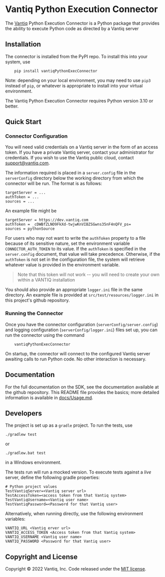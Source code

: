 
# Vantiq Python Execution Connector

The [Vantiq](http://www.vantiq.com) Python Execution Connector is a Python package that provides the ability 
to execute Python code as directed by a Vantiq server

## Installation

The connector is installed from the PyPI repo.  To install this into your system,
use
```commandline
    pip install vantiqPythonExecConnector
```

Note: depending on your local environment, you may need to use `pip3`
instead of `pip`, or whatever is appropriate to install into your
virtual environment.

The Vantiq Python Execution Connector requires Python version 3.10 or better.

## Quick Start

### Connector Configuration

You will need valid credentials on a Vantiq server in the form of an
access token.  If you have a private Vantiq server,
contact your administrator for credentials.  If you wish to use the
Vantiq public cloud, contact [support@vantiq.com](mailto:support@vantiq.com).

The information required is placed in a `server.config` file in the `serverConfig` directory below the working directory from which the connector will be run. The format is as follows:

```
targetServer = ...
authToken = ...
sources = ...
```

An example file might be

```
targetServer = https://dev.vantiq.com
authToken = _cDWBfZLNO9FkXd-twjwKnVIBZSGwns35nF4nQFV_ps=
sources = pythonSource
```

For users who may not want to write the `authToken` property to a file because of its sensitive nature, set the environment variable `CONNECTOR_AUTH_TOKEN` to its value. If the `authToken` is specified in the `server.config` document, that value will take precedence.
Otherwise, if the `authToken` is not set in the configuration file, the system will retrieve whatever value is provided in the environment variable.

> Note that this token will not work -- you will need to create your own
> within a VANTIQ installation

You should also provide an appropriate `logger.ini` file in the same directory.
An example file is provided at `src/test/resources/logger.ini` in this project's github repository.

### Running the Connector

Once you have the connector configuration (`serverConfig/server.config`) and logging configuration (`serverConfig/logger.ini`) files set up, you can run the connector using the command

```shell
    vantiqPythonExecConnector
```

On startup, the connector will connect to the configured Vantiq server awaiting calls to run Python code. No other interaction is necessary.


## Documentation

For the full documentation on the SDK, see the documentation available at the github repository.  This README file provides the basics;  more detailed information is available in [docs/Usage.md](https://github.com/Vantiq/vantiq-extension-sources/blob/master/pythonExecSource/docs/Usage.md).

## Developers

The project is set up as a `gradle` project.  To run the tests, use

```commandline
./gradlew test
```

or

```commandline
./gradlew.bat test
```

in a Windows environment.

The tests run will run a mocked version. To execute tests against a _live_ server,
define the following gradle properties:

```properties
# Python project values
TestVantiqServer=<Vantiq server url>
TestAccessToken=<access token from that Vantiq system>
TestVantiqUsername=<Vantiq user name>
TestVantiqPassword=<Password for that Vantiq user>
```

Alternatively, when running directly, use the following environment variables:

```commandline
VANTIQ_URL <Vantiq erver url>
VANTIQ_ACCESS_TOKEN <Access token from that Vantiq system>
VANTIQ_USERNAME <Vantiq user name>
VANTIQ_PASSWORD <Password for that Vantiq user>
```

## Copyright and License

Copyright &copy; 2022 Vantiq, Inc.  Code released under the
[MIT license](https://github.com/Vantiq/vantiq-extension-sources/blob/master/pythonExecSource/LICENSE.txt).
